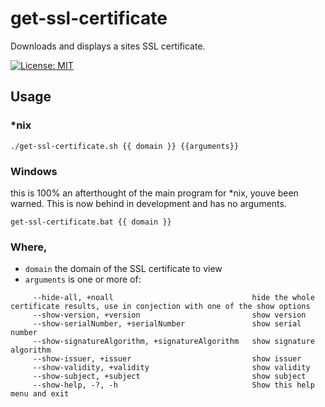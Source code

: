 # get-ssl-certificate
Downloads and displays a sites SSL certificate.

[![License: MIT](https://img.shields.io/badge/License-MIT-yellow.svg)](https://opensource.org/licenses/MIT)

## Usage
### *nix
```
./get-ssl-certificate.sh {{ domain }} {{arguments}}
```
### Windows
this is 100% an afterthought of the main program for *nix, youve been warned.  This is now behind in development and has no arguments.
```
get-ssl-certificate.bat {{ domain }}
```
### Where,
 * `domain` the domain of the SSL certificate to view
 * `arguments`   is one or more of:
```
     --hide-all, +noall                               hide the whole certificate results, use in conjection with one of the show options
     --show-version, +version                         show version
     --show-serialNumber, +serialNumber               show serial number
     --show-signatureAlgorithm, +signatureAlgorithm   show signature algorithm
     --show-issuer, +issuer                           show issuer
     --show-validity, +validity                       show validity
     --show-subject, +subject                         show subject
     --show-help, -?, -h                              Show this help menu and exit
```

